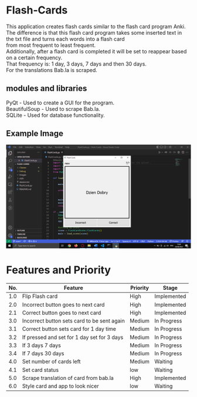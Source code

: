 # Flash-Cards
This application creates flash cards similar to the flash card program Anki. <br>
The difference is that this flash card program takes some inserted text in the txt file and turns each words into a flash card <br>
from most frequent to least frequent. <br>
Additionally, after a flash card is completed it will be set to reappear based on a certain frequency. <br>
That frequency is: 1 day, 3 days, 7 days and then 30 days. <br>
For the translations Bab.la is scraped. <br>

## modules and libraries
PyQt - Used to create a GUI for the program. <br>
BeautifulSoup - Used to scrape Bab.la. <br>
SQLite - Used for database functionality. <br>

## Example Image
![](Images/FlashCards.png)

# Features and Priority
No. |Feature                                     |Priority |Stage       |
--- |------------------------------------------- |-------- |----------- |
1.0 |Flip Flash card                             |High     |Implemented |
2.0 |Incorrect button goes to next card          |High     |Implemented |
2.1 |Correct button goes to next card            |High     |Implemented |
3.0 |Incorrect button sets card to be sent again |Medium   |In Progress |
3.1 |Correct button sets card for 1 day time     |Medium   |In Progress |
3.2 |If pressed and set for 1 day set for 3 days |Medium   |In Progress |
3.3 |If 3 days 7 days                            |Medium   |In Progress |
3.4 |If 7 days 30 days                           |Medium   |In Progress |
4.0 |Set number of cards left                    |Medium   |Waiting     |
4.1 |Set card status                             |low      |Waiting     |
5.0 |Scrape translation of card from bab.la      |High     |Implemented |
6.0 |Style card and app to look nicer            |low      |Waiting     |

